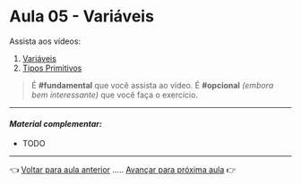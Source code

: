 # Aula 05 - Variáveis

Assista aos vídeos: 

  1. [Variáveis](https://www.youtube.com/embed/ELBqT_rueAQ?start=59&end=1564)
  1. [Tipos Primitivos](https://www.youtube.com/embed/aqiB58NpKLw?start=67&end=2842)

> É **#fundamental** que você assista ao vídeo. É **#opcional** _(embora bem interessante)_ que você faça o exercício.

---

#### _Material complementar:_

* TODO

---

👈 [Voltar para aula anterior](../aula04/aula.md) ..... [Avançar para próxima aula](../aula06/aula.md) 👉